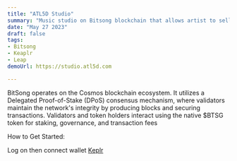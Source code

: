 ```yaml
---
title: "ATL5D Studio"
summary: "Music studio on Bitsong blockchain that allows artist to sell their music with no middleman."
date: "May 27 2023"
draft: false
tags:
- Bitsong
- Keaplr
- Leap
demoUrl: https://studio.atl5d.com

---
```


BitSong operates on the Cosmos blockchain ecosystem. It utilizes a Delegated Proof-of-Stake (DPoS) consensus mechanism, where validators maintain the network's integrity by producing blocks and securing transactions. Validators and token holders interact using the native $BTSG token for staking, governance, and transaction fees​

How to Get Started:

Log on then connect wallet [Keplr](https://studio.atl5d.com/) 
